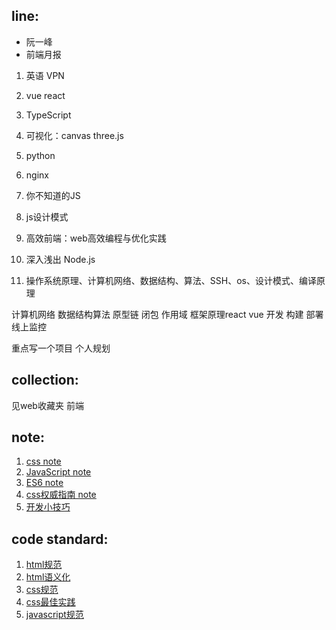 ## line:
- 阮一峰
- 前端月报

1. 英语 VPN
3. vue react
4. TypeScript
6. 可视化：canvas three.js
4. python
5. nginx


1. 你不知道的JS
1. js设计模式
3. 高效前端：web高效编程与优化实践
3. 深入浅出 Node.js
5. 操作系统原理、计算机网络、数据结构、算法、SSH、os、设计模式、编译原理

计算机网络 数据结构算法
原型链 闭包 作用域
框架原理react vue
开发 构建 部署 线上监控

重点写一个项目
个人规划


## collection:
见web收藏夹 前端

## note:
1. [css note](https://github.com/15754600159/my-practice/blob/master/04%20note/css%20note.md)
2. [JavaScript note](https://github.com/15754600159/my-practice/blob/master/04%20note/JavaScript%20note.md)
3. [ES6 note](https://github.com/15754600159/my-practice/blob/master/04%20note/ES6%20note.md)
3. [css权威指南 note](https://github.com/15754600159/my-practice/blob/master/04%20note/css%E6%9D%83%E5%A8%81%E6%8C%87%E5%8D%97%20note.md)
4. [开发小技巧](https://github.com/15754600159/my-practice/blob/master/04%20note/%E5%BC%80%E5%8F%91%E5%B0%8F%E6%8A%80%E5%B7%A7.md)

## code standard:

1. [html规范](https://github.com/15754600159/my-practice/blob/master/04%20note/code%20standard/html.md)
2. [html语义化](https://github.com/15754600159/my-practice/blob/master/04%20note/code%20standard/html%20semantics.md)
3. [css规范](https://github.com/15754600159/my-practice/blob/master/04%20note/code%20standard/css.md)
4. [css最佳实践](https://github.com/15754600159/my-practice/blob/master/04%20note/code%20standard/css%20best%20practice.md)
5. [javascript规范](https://github.com/15754600159/my-practice/blob/master/04%20note/code%20standard/javascript.md)




